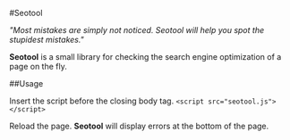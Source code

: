 #Seotool

_"Most mistakes are simply not noticed. Seotool will help you spot the stupidest mistakes."_

**Seotool** is a small library for checking the search engine optimization of a page on the fly.

##Usage

Insert the script before the closing body tag. `<script src="seotool.js"></script>`  

Reload the page. **Seotool** will display errors at the bottom of the page.
